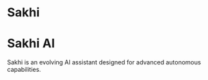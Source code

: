 # Sakhi
# Sakhi AI
Sakhi is an evolving AI assistant designed for advanced autonomous capabilities.
